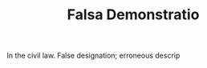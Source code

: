 ---
title: Falsa Demonstratio
letter: F
permalink: "/definitions/bld-falsa-demonstratio.html"
body: In the civil law. False designation; erroneous descrip
published_at: '2018-07-07'
source: Black's Law Dictionary 2nd Ed (1910)
layout: post
---